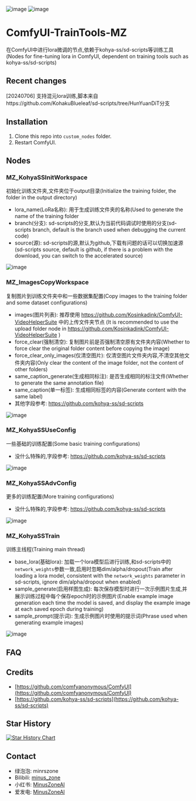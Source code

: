 ![image](https://github.com/MinusZoneAI/ComfyUI-TrainTools-MZ/assets/5035199/3bdce469-5a49-4f59-8a88-1b20e3a75c85)
![image](https://github.com/MinusZoneAI/ComfyUI-TrainTools-MZ/assets/5035199/9cd7f4eb-f971-49a8-ad57-7a56b71bf022)


# ComfyUI-TrainTools-MZ
在ComfyUI中进行lora微调的节点,依赖于kohya-ss/sd-scripts等训练工具(Nodes for fine-tuning lora in ComfyUI, dependent on training tools such as kohya-ss/sd-scripts) 

## Recent changes 
[20240706] 支持混元lora训练,脚本来自https://github.com/KohakuBlueleaf/sd-scripts/tree/HunYuanDiT分支

## Installation
1. Clone this repo into `custom_nodes` folder.
2. Restart ComfyUI.
 
## Nodes 

### MZ_KohyaSSInitWorkspace
初始化训练文件夹,文件夹位于output目录(Initialize the training folder, the folder in the output directory)
+ lora_name(LoRa名称): 用于生成训练文件夹的名称(Used to generate the name of the training folder
+ branch(分支): sd-scripts的分支,默认为当前代码调试时使用的分支(sd-scripts branch, default is the branch used when debugging the current code)
+ source(源): sd-scripts的源,默认为github,下载有问题的话可以切换加速源(sd-scripts source, default is github, if there is a problem with the download, you can switch to the accelerated source)

 ![image](https://github.com/MinusZoneAI/ComfyUI-TrainTools-MZ/assets/5035199/8714d3e3-bc4f-4f99-9c0c-a5ea938b10a9)


### MZ_ImagesCopyWorkspace
复制图片到训练文件夹中和一些数据集配置(Copy images to the training folder and some dataset configurations)
+ images(图片列表): 推荐使用 https://github.com/Kosinkadink/ComfyUI-VideoHelperSuite 中的上传文件夹节点 (It is recommended to use the upload folder node in https://github.com/Kosinkadink/ComfyUI-VideoHelperSuite )
+ force_clear(强制清空): 复制图片前是否强制清空原有文件夹内容(Whether to force clear the original folder content before copying the image)
+ force_clear_only_images(仅清空图片): 仅清空图片文件夹内容,不清空其他文件夹内容(Only clear the content of the image folder, not the content of other folders)
+ same_caption_generate(生成相同标注): 是否生成相同的标注文件(Whether to generate the same annotation file)
+ same_caption(单一标签): 生成相同标签的内容(Generate content with the same label)
+ 其他字段参考: https://github.com/kohya-ss/sd-scripts

![image](https://github.com/MinusZoneAI/ComfyUI-TrainTools-MZ/assets/5035199/739804dc-d8be-4d42-8b04-f3b4a1bc5e33)


### MZ_KohyaSSUseConfig
一些基础的训练配置(Some basic training configurations)
+ 没什么特殊的,字段参考: https://github.com/kohya-ss/sd-scripts

![image](https://github.com/MinusZoneAI/ComfyUI-TrainTools-MZ/assets/5035199/9cf82ed6-f3a2-4032-8032-1fd0b0ff6bdd)


### MZ_KohyaSSAdvConfig
更多的训练配置(More training configurations)
+ 没什么特殊的,字段参考: https://github.com/kohya-ss/sd-scripts

![image](https://github.com/MinusZoneAI/ComfyUI-TrainTools-MZ/assets/5035199/b7a5f904-8357-408a-9c27-4bda4e4f8c85)


### MZ_KohyaSSTrain
训练主线程(Training main thread)
+ base_lora(基础lora): 加载一个lora模型后进行训练,和sd-scripts中的`network_weights`参数一致,启用时忽略dim/alpha/dropout(Train after loading a lora model, consistent with the `network_weights` parameter in sd-scripts, ignore dim/alpha/dropout when enabled)
+ sample_generate(启用样图生成): 每次保存模型时进行一次示例图片生成,并展示训练过程中每个保存epoch时的示例图片(Enable example image generation each time the model is saved, and display the example image at each saved epoch during training)
+ sample_prompt(提示词): 生成示例图片时使用的提示词(Phrase used when generating example images)

![image](https://github.com/MinusZoneAI/ComfyUI-TrainTools-MZ/assets/5035199/e32d2132-cf0e-46b7-807d-a3160aaeea7d)


## FAQ



## Credits
+ [https://github.com/comfyanonymous/ComfyUI](https://github.com/comfyanonymous/ComfyUI)
+ [https://github.com/kohya-ss/sd-scripts](https://github.com/kohya-ss/sd-scripts)

## Star History

<a href="https://star-history.com/#MinusZoneAI/ComfyUI-TrainTools-MZ&Date">
 <picture>
   <source media="(prefers-color-scheme: dark)" srcset="https://api.star-history.com/svg?repos=MinusZoneAI/ComfyUI-TrainTools-MZ&type=Date&theme=dark" />
   <source media="(prefers-color-scheme: light)" srcset="https://api.star-history.com/svg?repos=MinusZoneAI/ComfyUI-TrainTools-MZ&type=Date" />
   <img alt="Star History Chart" src="https://api.star-history.com/svg?repos=MinusZoneAI/ComfyUI-TrainTools-MZ&type=Date" />
 </picture>
</a>

## Contact
- 绿泡泡: minrszone
- Bilibili: [minus_zone](https://space.bilibili.com/5950992)
- 小红书: [MinusZoneAI](https://www.xiaohongshu.com/user/profile/5f072e990000000001005472)
- 爱发电: [MinusZoneAI](https://afdian.net/@MinusZoneAI)
